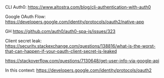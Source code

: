 CLI Auth0: https://www.altostra.com/blog/cli-authentication-with-auth0

Google OAuth Flow: https://developers.google.com/identity/protocols/oauth2/native-app

GH https://github.com/auth0/auth0-spa-js/issues/323

Client secret leak: https://security.stackexchange.com/questions/138816/what-is-the-worst-that-can-happen-if-your-oauth-client-secret-is-leaked

https://stackoverflow.com/questions/7130648/get-user-info-via-google-api

In this context: https://developers.google.com/identity/protocols/oauth2
